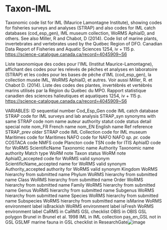 # Taxon-IML
Taxonomic code list for IML (Maurice Lamontagne Institute), showing codes for fisheries surveys and analyses (STRAP) and also codes for IML catch databases (cod_esp_gen), IML museum collection, WoRMS AphiaID, and others. See also Miller, R and Chabot, D (2014). Code list of marine plants, invertebrates and vertebrates used by the Québec Region of DFO. Canadian Data Report of Fisheries and Aquatic Sciences 1254, iv + 115 p. https://science-catalogue.canada.ca/record=4045909~S6

Liste taxonomique des codes pour l'IML (Institut Maurice-Lamontagne), affichant des codes pour les relevés de pêches et analyses en laboratoire (STRAP) et les codes pour les bases de pêche d'IML (cod_esp_gen), la collection musée IML, WoRMS AphiaID, et autres. Voir aussi Miller, R. et Chabot D. (2014). Liste des codes des plantes, invertébrés et vertébrés marins utilisés par la Région du Québec du MPO. Rapport statistique canadien des sciences halieutiques et aquatiques 1254, iv + 115 p. https://science-catalogue.canada.ca/record=4045909~S6

VARIABLES:
ID	sequential number
Cod_Esp_Gen	code IML catch database
STRAP	code for IML surveys and lab analysis
STRAP_syn	synonyms with same STRAP code
nom	name
auteur	authority
statut	code status
detail	special note
nom_FR	French name
nom_EN	English name
Ref	reference
STRAP_prev	older STRAP code
IML Collection	code for IML museum
Maritimes	code for Maritimes
NAFO	code for NAFO
NAFO _sp. pr._	code
COSTACA	code
NMFS	code
Plancton	code
TSN	code for ITIS
AphiaID	code for WoRMS
ScientificName	Taxonomic name
Authority	Taxonomic name authority
Match type	WoRM note
Taxon status	WoRM note
AphiaID_accepted	code for WoRMS valid synonym
ScientificName_accepted	name for WoRMS valid synonym
Authority_accepted	authority for WoRMS valid synonym
Kingdom	WoRMS hierarchy from submitted name
Phylum	WoRMS hierarchy from submitted name
Class	WoRMS hierarchy from submitted name
Order	WoRMS hierarchy from submitted name
Family	WoRMS hierarchy from submitted name
Genus	WoRMS hierarchy from submitted name
Subgenus	WoRMS hierarchy from submitted name
Species	WoRMS hierarchy from submitted name
Subspecies	WoRMS hierarchy from submitted name
isMarine	WoRMS environment label
isBrackish	WoRMS environment label
isFresh	WoRMS environment label
CaRMS	in CaRMS GSL checklist
OBIS	in OBIS GSL polygon
Brunel	in Brunel et al. 1998
IML	in IML collection
pas_en_GSL	not in GSL
GSLMF	marine fauna in GSL checklist in ResearchGate![image](https://user-images.githubusercontent.com/5929928/110317388-16f9cd80-7fda-11eb-833c-b9a68f90e68d.png)

